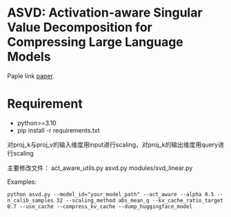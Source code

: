 # ASVD: Activation-aware Singular Value Decomposition for Compressing Large Language Models

Paple link [paper](https://arxiv.org/abs/2312.05821).

# Requirement
- python>=3.10
- pip install -r requirements.txt


对proj_k与proj_v的输入维度用input进行scaling，对proj_k的输出维度用query进行scaling

主要修改文件：
act_aware_utils.py
asvd.py
modules/svd_linear.py


Examples:
```
python asvd.py --model_id="your_model_path" --act_aware --alpha 0.5 --n_calib_samples 32 --scaling_method abs_mean_q --kv_cache_ratio_target 0.7 --use_cache --compress_kv_cache --dump_huggingface_model
```

